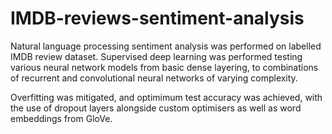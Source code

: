# IMDB-reviews-sentiment-analysis
Natural language processing sentiment analysis was performed on labelled IMDB review dataset. Supervised deep learning was performed testing various neural network models from basic dense layering, to combinations of recurrent and convolutional neural networks of varying complexity. 

Overfitting was mitigated, and optimimum test accuracy was achieved, with the use of dropout layers alongside custom optimisers as well as word embeddings from GloVe. 
